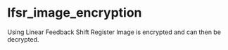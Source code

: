 # lfsr_image_encryption

Using Linear Feedback Shift Register Image is encrypted and can then be decrypted.
